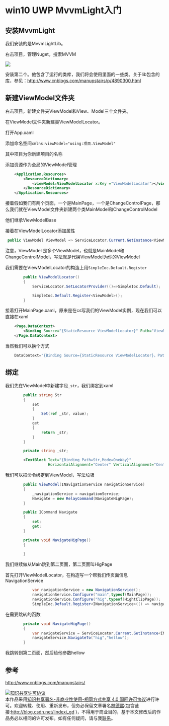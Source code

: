 
# win10 UWP MvvmLight入门


<!--more-->


<!-- CreateTime:2019/9/2 12:57:38 -->


<div id="toc"></div>
<!-- csdn -->

## 安装MvvmLight

我们安装的是MvvmLightLib。

右击项目，管理Nuget，搜索MVVM

![](http://image.acmx.xyz/bb831a25-a924-4819-aa80-5b273267c5a120161127165650.jpg)

安装第二个。他包含了运行的类库，我们将会使用里面的一些类。关于lib包含的库，参见：http://www.cnblogs.com/manupstairs/p/4890300.html

## 新建ViewModel文件夹

右击项目，新建文件夹ViewModel和View、Model三个文件夹。

在ViewModel文件夹新建类ViewModelLocator。

打开App.xaml

添加命名空间`xmlns:viewModel="using:项目.ViewModel"`

其中项目为你新建项目的名称

添加资源作为全局的ViewModel管理

```xml
    <Application.Resources>
        <ResourceDictionary>
            <viewModel:ViewModelLocator x:Key ="ViewModelLocator"></viewModel:ViewModelLocator>
        </ResourceDictionary>
    </Application.Resources>

```

接着假如我们有两个页面，一个是MainPage，一个是ChangeControlPage，那么我们就在ViewModel文件夹新建两个类MainModel和ChangeControlModel

他们继承ViewModelBase

接着在ViewModelLocator添加属性

```csharp
 public ViewModel ViewModel => ServiceLocator.Current.GetInstance<ViewModel>();

```

注意，ViewModel 是多个ViewModel，也就是MainModel和ChangeControlModel，写法就是代换ViewModel为你的ViewModel

我们需要在ViewModelLocator的构造上用`SimpleIoc.Default.Register`

```csharp
        public ViewModelLocator()
        {
            ServiceLocator.SetLocatorProvider(()=>SimpleIoc.Default);

            SimpleIoc.Default.Register<ViewModel>();
        }
```

接着打开MainPage.xaml，原来是在cs写我们的ViewModel实例，现在我们可以直接在xaml

```xml
    <Page.DataContext>
        <Binding Source="{StaticResource ViewModelLocator}" Path="ViewModel"></Binding>
    </Page.DataContext>
```

当然我们可以换个方式

```csharp
    DataContext="{Binding Source={StaticResource ViewModelLocator}，Path=ViewModel}"


```

## 绑定

我们先在ViewModel中新建字段`_str`，我们绑定到xaml

```csharp
        public string Str
        {
            set
            {
                Set(ref _str, value);
            }
            get
            {
                return _str;
            }
        }

        private string _str;

```

```xml
        <TextBlock Text="{Binding Path=Str,Mode=OneWay}"
                   HorizontalAlignment="Center" VerticalAlignment="Center"></TextBlock>

```

我们可以把命令绑定到ViewModel，写法垃圾

```csharp
        public ViewModel(INavigationService navigationService)
        {
            _navigationService = navigationService;
            Navigate = new RelayCommand(NavigateHigPage);
        }

        public ICommand Navigate
        {
            set;
            get;
        }

        private void NavigateHigPage()
        {
            
        }

```

我们继续做从Main跳到第二页面，第二页面叫HigPage

首先打开ViewModelLocator，在构造写一个帮我们传页面信息NavigationService

```csharp
            var navigationService = new NavigationService();
            navigationService.Configure("main",typeof(MainPage));
            navigationService.Configure("hig",typeof(HightClipPage));
            SimpleIoc.Default.Register<INavigationService>(() => navigationService);


```

在需要跳转的函数

```csharp
        private void NavigateHigPage()
        {
            var navigateService = ServiceLocator.Current.GetInstance<INavigationService>();
            navigateService.NavigateTo("hig","hellow");
        }

```

我跳转到第二页面，然后给他参数hellow






## 参考

http://www.cnblogs.com/manupstairs/






<a rel="license" href="http://creativecommons.org/licenses/by-nc-sa/4.0/"><img alt="知识共享许可协议" style="border-width:0" src="https://licensebuttons.net/l/by-nc-sa/4.0/88x31.png" /></a><br />本作品采用<a rel="license" href="http://creativecommons.org/licenses/by-nc-sa/4.0/">知识共享署名-非商业性使用-相同方式共享 4.0 国际许可协议</a>进行许可。欢迎转载、使用、重新发布，但务必保留文章署名[林德熙](http://blog.csdn.net/lindexi_gd)(包含链接:http://blog.csdn.net/lindexi_gd )，不得用于商业目的，基于本文修改后的作品务必以相同的许可发布。如有任何疑问，请与我[联系](mailto:lindexi_gd@163.com)。